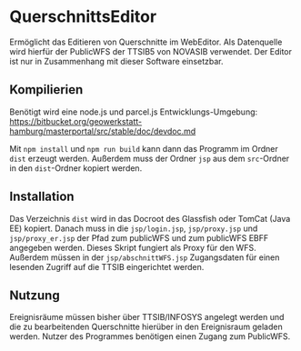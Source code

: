 # QuerschnittsEditor

Ermöglicht das Editieren von Querschnitte im WebEditor. Als Datenquelle 
wird hierfür der PublicWFS der TTSIB5 von NOVASIB verwendet. Der 
Editor ist nur in Zusammenhang mit dieser Software einsetzbar. 

## Kompilierien
Benötigt wird eine node.js und parcel.js Entwicklungs-Umgebung:
https://bitbucket.org/geowerkstatt-hamburg/masterportal/src/stable/doc/devdoc.md

Mit `npm install` und `npm run build` kann dann das Programm im Ordner `dist` erzeugt werden. Außerdem muss der Ordner `jsp` aus dem `src`-Ordner in den `dist`-Ordner kopiert werden.

## Installation
Das Verzeichnis `dist` wird in das Docroot des Glassfish 
oder TomCat (Java EE) kopiert. 
Danach muss in die `jsp/login.jsp`, `jsp/proxy.jsp` und `jsp/proxy_er.jsp` der Pfad zum 
publicWFS und zum publicWFS EBFF angegeben werden. Dieses Skript 
fungiert als Proxy für den WFS. Außerdem müssen in der `jsp/abschnittWFS.jsp` Zugangsdaten für einen lesenden Zugriff auf die TTSIB eingerichtet werden.

## Nutzung 
Ereignisräume müssen bisher über TTSIB/INFOSYS angelegt werden und die zu 
bearbeitenden Querschnitte hierüber in den Ereignisraum geladen werden. Nutzer des Programmes benötigen einen Zugang zum PublicWFS.
